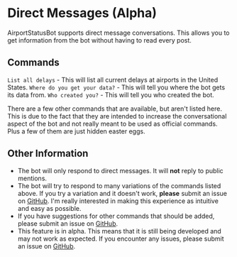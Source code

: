 # Direct Messages (Alpha)

AirportStatusBot supports direct message conversations. This allows you to get information from the bot without having to read every post.

## Commands

`List all delays` - This will list all current delays at airports in the United States.
`Where do you get your data?` - This will tell you where the bot gets its data from.
`Who created you?` - This will tell you who created the bot.

There are a few other commands that are available, but aren't listed here. This is due to the fact that they are intended to increase the conversational aspect of the bot and not really meant to be used as official commands. Plus a few of them are just hidden easter eggs.

## Other Information

- The bot will only respond to direct messages. It will **not** reply to public mentions.
- The bot will try to respond to many variations of the commands listed above. If you try a variation and it doesn't work, **please** submit an issue on [GitHub](https://github.com/fishcharlie/AirportStatusBot/issues/new). I'm really interested in making this experience as intuitive and easy as possible.
- If you have suggestions for other commands that should be added, please submit an issue on [GitHub](https://github.com/fishcharlie/AirportStatusBot/issues/new).
- This feature is in alpha. This means that it is still being developed and may not work as expected. If you encounter any issues, please submit an issue on [GitHub](https://github.com/fishcharlie/AirportStatusBot/issues/new).
